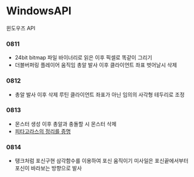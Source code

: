 # WindowsAPI
윈도우즈 API

### 0811
* 24bit bitmap 파일 바이너리로 읽은 이후 픽셀로 똑같이 그리기
* 더블버퍼링 플레이어 움직임 총알 발사 이후 클라이언트 좌표 벗어날시 삭제

### 0812
* 총알 발사 이후 삭제 루틴 클라이언트 좌표가 아닌 임의의 사각형 테두리로 조정

### 0813
* 몬스터 생성 이후 총알과 충돌할 시 몬스터 삭제
* [피타고라스의 정리를 증명](https://aeopp.github.io/2020-08-14-Pythagoras_theorem_proof/)

### 0814
* 탱크처럼 포신구현 삼각함수를 이용하여 포신 움직이기 미사일은 포신끝에서부터 포신이 바라보는 방향으로 발사
   

